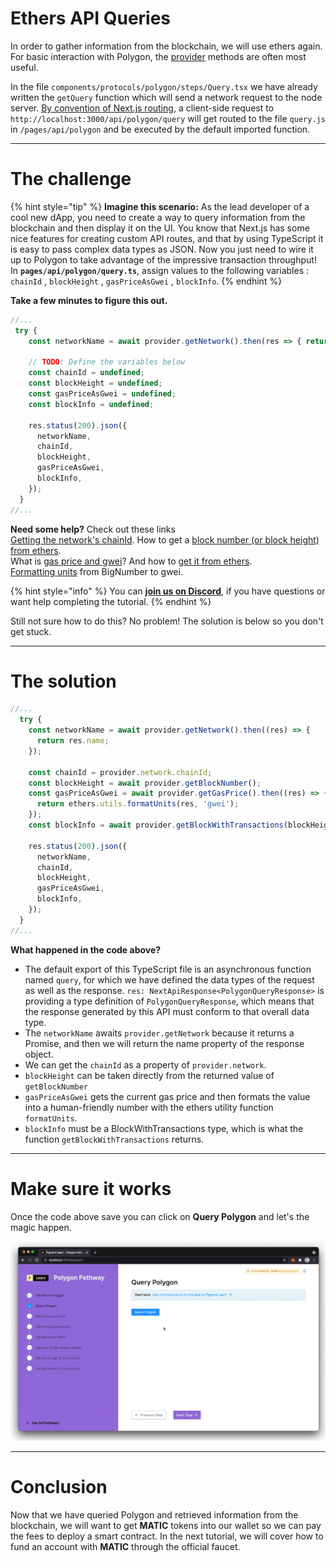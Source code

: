 # Ethers API Queries

In order to gather information from the blockchain, we will use ethers again. For basic interaction with Polygon, the [provider](https://docs.ethers.io/v5/api/providers/provider/) methods are often most useful. 

In the file `components/protocols/polygon/steps/Query.tsx` we have already written the `getQuery` function which will send a network request to the node server. [By convention of Next.js routing](https://nextjs.org/docs/api-routes/introduction), a client-side request to `http://localhost:3000/api/polygon/query` will get routed to the file `query.js` in `/pages/api/polygon` and be executed by the default imported function.

-------------------------------------

# The challenge

{% hint style="tip" %}
**Imagine this scenario:** As the lead developer of a cool new dApp, you need to create a way to query information from the blockchain and then display it on the UI. You know that Next.js has some nice features for creating custom API routes, and that by using TypeScript it is easy to pass complex data types as JSON. Now you just need to wire it up to Polygon to take advantage of the impressive transaction throughput! In **`pages/api/polygon/query.ts`**, assign values to the following variables : `chainId` , `blockHeight` , `gasPriceAsGwei` , `blockInfo`.
{% endhint %}

**Take a few minutes to figure this out.**

```typescript
//...
 try {
    const networkName = await provider.getNetwork().then(res => { return res.name })

    // TODO: Define the variables below
    const chainId = undefined;
    const blockHeight = undefined;
    const gasPriceAsGwei = undefined;
    const blockInfo = undefined;

    res.status(200).json({
      networkName,
      chainId,
      blockHeight,
      gasPriceAsGwei,
      blockInfo,
    });
  }
//...
```

**Need some help?** Check out these links  
[Getting the network's chainId](https://ethereum.stackexchange.com/questions/82365/how-get-network-id-with-ethers-js).
How to get a [block number (or block height) from ethers](https://docs.ethers.io/v5/api/providers/provider/#Provider-getBlockNumber).  
What is [gas price and gwei](https://gwei.io/)? And how to [get it from ethers](https://docs.ethers.io/v5/api/providers/provider/#Provider-getGasPrice).  
[Formatting units](https://docs.ethers.io/v5/api/utils/display-logic/#utils-formatUnits) from BigNumber to gwei.

{% hint style="info" %}
You can [**join us on Discord**](https://discord.gg/fszyM7K), if you have questions or want help completing the tutorial.
{% endhint %}

Still not sure how to do this? No problem! The solution is below so you don't get stuck.

-------------------------------------

# The solution

```typescript
//...
  try {
    const networkName = await provider.getNetwork().then((res) => {
      return res.name;
    });

    const chainId = provider.network.chainId;
    const blockHeight = await provider.getBlockNumber();
    const gasPriceAsGwei = await provider.getGasPrice().then((res) => {
      return ethers.utils.formatUnits(res, 'gwei');
    });
    const blockInfo = await provider.getBlockWithTransactions(blockHeight);

    res.status(200).json({
      networkName,
      chainId,
      blockHeight,
      gasPriceAsGwei,
      blockInfo,
    });
  }
//...
```

**What happened in the code above?**

* The default export of this TypeScript file is an asynchronous function named `query`, for which we have defined the data types of the request as well as the response. `res: NextApiResponse<PolygonQueryResponse>` is providing a type definition of `PolygonQueryResponse`, which means that the response generated by this API must conform to that overall data type. 
* The `networkName` awaits `provider.getNetwork` because it returns a Promise, and then we will return the name property of the response object.
* We can get the `chainId` as a property of `provider.network`.
* `blockHeight` can be taken directly from the returned value of `getBlockNumber` 
* `gasPriceAsGwei` gets the current gas price and then formats the value into a human-friendly number with the ethers utility function `formatUnits`.
* `blockInfo` must be a BlockWithTransactions type, which is what the function `getBlockWithTransactions` returns.

-------------------------------------

# Make sure it works

Once the code above save you can click on **Query Polygon** and let's the magic happen.

![](../../../.gitbook/assets/pathways/polygon/polygon-query.gif)

-------------------------------------

# Conclusion

Now that we have queried Polygon and retrieved information from the blockchain, we will want to get **MATIC** tokens into our wallet so we can pay the fees to deploy a smart contract. In the next tutorial, we will cover how to fund an account with **MATIC** through the official faucet.
